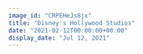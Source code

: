 ```yaml
---
image_id: "CRPEHeJs8jx"
title: "Disney's Hollywood Studios"
date: "2021-02-12T00:00:00+00:00"
display_date: "Jul 12, 2021"
---
```

